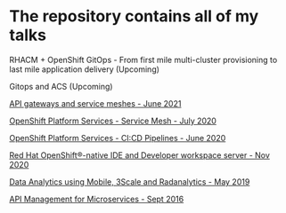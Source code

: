 # The repository contains all of my talks

RHACM + OpenShift GitOps - From first mile multi-cluster provisioning to last mile application delivery (Upcoming)

Gitops and ACS (Upcoming)

[API gateways and service meshes - June 2021](https://github.com/VinayBhalerao/talks/blob/main/API%20gateways%20and%20service%20meshes%20-%20June%202021.pptx)

[OpenShift Platform Services - Service Mesh - July 2020](https://github.com/VinayBhalerao/talks/blob/main/OpenShift%20Platform%20Services%20-%20Service%20Mesh%20-%20July%202020.pptx)

[OpenShift Platform Services - CI:CD Pipelines - June 2020](https://github.com/VinayBhalerao/talks/blob/main/OpenShift%20Platform%20Services%20-%20CI:CD%20Pipelines%20-%20June%202020.pptx)

[Red Hat OpenShift®-native IDE and Developer workspace server - Nov 2020](https://github.com/VinayBhalerao/talks/blob/main/Red%20Hat%20OpenShift%C2%AE-native%20IDE%20and%20Developer%20workspace%20server%20-%20Nov%202020.pdf)

[Data Analytics using Mobile, 3Scale and Radanalytics - May 2019](https://github.com/VinayBhalerao/talks/blob/main/Data%20Analytics%20using%20Mobile%2C%203Scale%20and%20Radanalytics%20-%20May%202019.pdf)

[API Management for Microservices - Sept 2016](https://github.com/VinayBhalerao/talks/blob/main/API%20Management%20for%20Microservices%20-%20Sept%202016.pptx)





